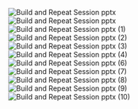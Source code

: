 ![Build and Repeat Session pptx](https://user-images.githubusercontent.com/34189788/94626119-52b59c00-02b2-11eb-9e42-ea703ddc327e.png)
<br>
![Build and Repeat Session pptx](https://user-images.githubusercontent.com/34189788/94626240-927c8380-02b2-11eb-97de-e9e751718d10.jpg)
<br>
![Build and Repeat Session pptx (1)](https://user-images.githubusercontent.com/34189788/94626297-ae802500-02b2-11eb-838a-2df0ad17f02f.jpg)
<br>
![Build and Repeat Session pptx (2)](https://user-images.githubusercontent.com/34189788/94626304-b63fc980-02b2-11eb-9721-64b9c8bb3ae6.jpg)
<br>
![Build and Repeat Session pptx (3)](https://user-images.githubusercontent.com/34189788/94626361-dff8f080-02b2-11eb-8e7b-cab570bcd98d.jpg)
<br>
![Build and Repeat Session pptx (4)](https://user-images.githubusercontent.com/34189788/94626392-ed15df80-02b2-11eb-959d-401ad523c1d1.jpg)
<br>
![Build and Repeat Session pptx (6)](https://user-images.githubusercontent.com/34189788/94626447-09198100-02b3-11eb-9a9a-8b8319b1cd41.jpg)
<br>
![Build and Repeat Session pptx (7)](https://user-images.githubusercontent.com/34189788/94626491-1a628d80-02b3-11eb-990f-c57b486808fe.jpg)
<br>
![Build and Repeat Session pptx (8)](https://user-images.githubusercontent.com/34189788/94626522-29494000-02b3-11eb-9ebe-a68fbcaab9ac.jpg)
<br>
![Build and Repeat Session pptx (9)](https://user-images.githubusercontent.com/34189788/94626559-39f9b600-02b3-11eb-97ad-00e224b008bd.jpg)
<br>
![Build and Repeat Session pptx (10)](https://user-images.githubusercontent.com/34189788/94626580-48e06880-02b3-11eb-8b25-71e0fb1d15a8.jpg)
